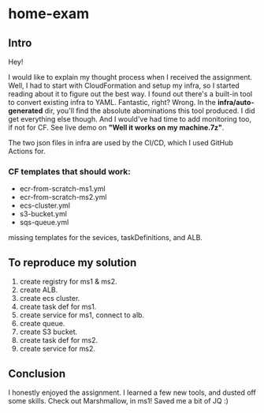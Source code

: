 # home-exam

## Intro
Hey!

I would like to explain my thought process when I received the assignment.
Well, I had to start with CloudFormation and setup my infra, so I started reading about it to figure out the best way. I found out there's a built-in tool to convert existing infra to YAML. 
Fantastic, right? Wrong. 
In the **infra/auto-generated** dir, you'll find the absolute abominations this tool produced.
I did get everything else though. And I would've had time to add monitoring too, if not for CF.
See live demo on **"Well it works on my machine.7z"**.

The two json files in infra are used by the CI/CD, which I used GitHub Actions for.

### CF templates that should work:
* ecr-from-scratch-ms1.yml
* ecr-from-scratch-ms2.yml
* ecs-cluster.yml
* s3-bucket.yml
* sqs-queue.yml

missing templates for the sevices, taskDefinitions, and ALB.


## To reproduce my solution

1) create registry for ms1 & ms2.
2) create ALB.
3) create ecs cluster.
4) create task def for ms1.
5) create service for ms1, connect to alb.
6) create queue.
7) create S3 bucket.
8) create task def for ms2.
9) create service for ms2.

## Conclusion 

I honestly enjoyed the assignment. I learned a few new tools, and dusted off some skills. 
Check out Marshmallow, in ms1! 
Saved me a bit of JQ :)
